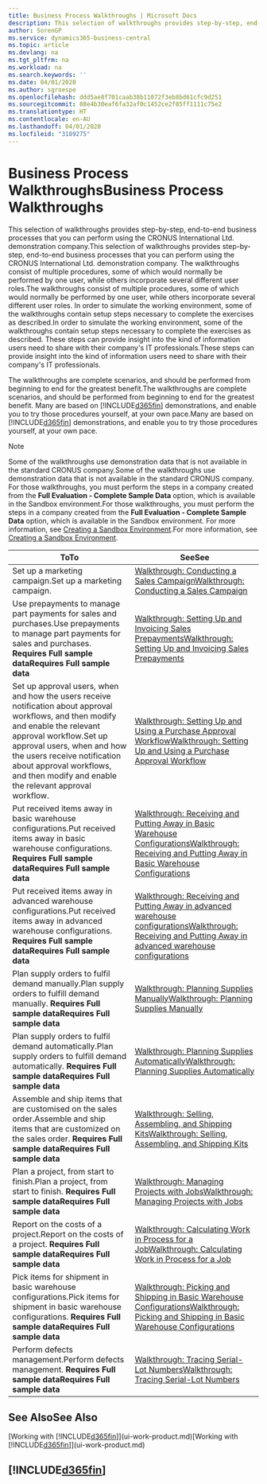 ```yaml
---
title: Business Process Walkthroughs | Microsoft Docs
description: This selection of walkthroughs provides step-by-step, end-to-end business processes that you can perform using the CRONUS International Ltd. demonstration company. The walkthroughs consist of multiple procedures, some of which would normally be performed by one user, while others incorporate several different user roles. In order to simulate the working environment, some of the walkthroughs contain setup steps necessary to complete the exercises as described. These steps can provide insight into the kind of information users need to share with their company's IT professionals.
author: SorenGP
ms.service: dynamics365-business-central
ms.topic: article
ms.devlang: na
ms.tgt_pltfrm: na
ms.workload: na
ms.search.keywords: ''
ms.date: 04/01/2020
ms.author: sgroespe
ms.openlocfilehash: ddd5ae8f701caab38b11072f3eb8bd61cfc9d251
ms.sourcegitcommit: 88e4b30eaf6fa32af0c1452ce2f85ff1111c75e2
ms.translationtype: HT
ms.contentlocale: en-AU
ms.lasthandoff: 04/01/2020
ms.locfileid: "3189275"
---
```

# <a name="business-process-walkthroughs"></a><span data-ttu-id="74b1a-106">Business Process Walkthroughs</span><span class="sxs-lookup"><span data-stu-id="74b1a-106">Business Process Walkthroughs</span></span>
<span data-ttu-id="74b1a-107">This selection of walkthroughs provides step-by-step, end-to-end business processes that you can perform using the CRONUS International Ltd. demonstration company.</span><span class="sxs-lookup"><span data-stu-id="74b1a-107">This selection of walkthroughs provides step-by-step, end-to-end business processes that you can perform using the CRONUS International Ltd. demonstration company.</span></span> <span data-ttu-id="74b1a-108">The walkthroughs consist of multiple procedures, some of which would normally be performed by one user, while others incorporate several different user roles.</span><span class="sxs-lookup"><span data-stu-id="74b1a-108">The walkthroughs consist of multiple procedures, some of which would normally be performed by one user, while others incorporate several different user roles.</span></span> <span data-ttu-id="74b1a-109">In order to simulate the working environment, some of the walkthroughs contain setup steps necessary to complete the exercises as described.</span><span class="sxs-lookup"><span data-stu-id="74b1a-109">In order to simulate the working environment, some of the walkthroughs contain setup steps necessary to complete the exercises as described.</span></span> <span data-ttu-id="74b1a-110">These steps can provide insight into the kind of information users need to share with their company's IT professionals.</span><span class="sxs-lookup"><span data-stu-id="74b1a-110">These steps can provide insight into the kind of information users need to share with their company's IT professionals.</span></span>  

 <span data-ttu-id="74b1a-111">The walkthroughs are complete scenarios, and should be performed from beginning to end for the greatest benefit.</span><span class="sxs-lookup"><span data-stu-id="74b1a-111">The walkthroughs are complete scenarios, and should be performed from beginning to end for the greatest benefit.</span></span> <span data-ttu-id="74b1a-112">Many are based on [!INCLUDE[d365fin](includes/d365fin_md.md)] demonstrations, and enable you to try those procedures yourself, at your own pace.</span><span class="sxs-lookup"><span data-stu-id="74b1a-112">Many are based on [!INCLUDE[d365fin](includes/d365fin_md.md)] demonstrations, and enable you to try those procedures yourself, at your own pace.</span></span>  

> [!NOTE]
> <span data-ttu-id="74b1a-113">Some of the walkthroughs use demonstration data that is not available in the standard CRONUS company.</span><span class="sxs-lookup"><span data-stu-id="74b1a-113">Some of the walkthroughs use demonstration data that is not available in the standard CRONUS company.</span></span> <span data-ttu-id="74b1a-114">For those walkthroughs, you must perform the steps in a company created from the **Full Evaluation - Complete Sample Data** option, which is available in the Sandbox environment.</span><span class="sxs-lookup"><span data-stu-id="74b1a-114">For those walkthroughs, you must perform the steps in a company created from the **Full Evaluation - Complete Sample Data** option, which is available in the Sandbox environment.</span></span> <span data-ttu-id="74b1a-115">For more information, see [Creating a Sandbox Environment](across-how-create-sandbox-environment.md).</span><span class="sxs-lookup"><span data-stu-id="74b1a-115">For more information, see [Creating a Sandbox Environment](across-how-create-sandbox-environment.md).</span></span>

|<span data-ttu-id="74b1a-116">To</span><span class="sxs-lookup"><span data-stu-id="74b1a-116">To</span></span>|<span data-ttu-id="74b1a-117">See</span><span class="sxs-lookup"><span data-stu-id="74b1a-117">See</span></span>|  
|--------|---------|  
|<span data-ttu-id="74b1a-118">Set up a marketing campaign.</span><span class="sxs-lookup"><span data-stu-id="74b1a-118">Set up a marketing campaign.</span></span>|[<span data-ttu-id="74b1a-119">Walkthrough: Conducting a Sales Campaign</span><span class="sxs-lookup"><span data-stu-id="74b1a-119">Walkthrough: Conducting a Sales Campaign</span></span>](walkthrough-conducting-a-sales-campaign.md)|  
|<span data-ttu-id="74b1a-120">Use prepayments to manage part payments for sales and purchases.</span><span class="sxs-lookup"><span data-stu-id="74b1a-120">Use prepayments to manage part payments for sales and purchases.</span></span> <span data-ttu-id="74b1a-121">**Requires Full sample data**</span><span class="sxs-lookup"><span data-stu-id="74b1a-121">**Requires Full sample data**</span></span> |[<span data-ttu-id="74b1a-122">Walkthrough: Setting Up and Invoicing Sales Prepayments</span><span class="sxs-lookup"><span data-stu-id="74b1a-122">Walkthrough: Setting Up and Invoicing Sales Prepayments</span></span>](walkthrough-setting-up-and-invoicing-sales-prepayments.md)|  
|<span data-ttu-id="74b1a-123">Set up approval users, when and how the users receive notification about approval workflows, and then modify and enable the relevant approval workflow.</span><span class="sxs-lookup"><span data-stu-id="74b1a-123">Set up approval users, when and how the users receive notification about approval workflows, and then modify and enable the relevant approval workflow.</span></span>|[<span data-ttu-id="74b1a-124">Walkthrough: Setting Up and Using a Purchase Approval Workflow</span><span class="sxs-lookup"><span data-stu-id="74b1a-124">Walkthrough: Setting Up and Using a Purchase Approval Workflow</span></span>](walkthrough-setting-up-and-using-a-purchase-approval-workflow.md)|  
|<span data-ttu-id="74b1a-125">Put received items away in basic warehouse configurations.</span><span class="sxs-lookup"><span data-stu-id="74b1a-125">Put received items away in basic warehouse configurations.</span></span> <span data-ttu-id="74b1a-126">**Requires Full sample data**</span><span class="sxs-lookup"><span data-stu-id="74b1a-126">**Requires Full sample data**</span></span>|[<span data-ttu-id="74b1a-127">Walkthrough: Receiving and Putting Away in Basic Warehouse Configurations</span><span class="sxs-lookup"><span data-stu-id="74b1a-127">Walkthrough: Receiving and Putting Away in Basic Warehouse Configurations</span></span>](walkthrough-receiving-and-putting-away-in-basic-warehousing.md)|  
|<span data-ttu-id="74b1a-128">Put received items away in advanced warehouse configurations.</span><span class="sxs-lookup"><span data-stu-id="74b1a-128">Put received items away in advanced warehouse configurations.</span></span> <span data-ttu-id="74b1a-129">**Requires Full sample data**</span><span class="sxs-lookup"><span data-stu-id="74b1a-129">**Requires Full sample data**</span></span>|[<span data-ttu-id="74b1a-130">Walkthrough: Receiving and Putting Away in advanced warehouse configurations</span><span class="sxs-lookup"><span data-stu-id="74b1a-130">Walkthrough: Receiving and Putting Away in advanced warehouse configurations</span></span>](walkthrough-receiving-and-putting-away-in-advanced-warehousing.md)|  
|<span data-ttu-id="74b1a-131">Plan supply orders to fulfil demand manually.</span><span class="sxs-lookup"><span data-stu-id="74b1a-131">Plan supply orders to fulfill demand manually.</span></span> <span data-ttu-id="74b1a-132">**Requires Full sample data**</span><span class="sxs-lookup"><span data-stu-id="74b1a-132">**Requires Full sample data**</span></span>|[<span data-ttu-id="74b1a-133">Walkthrough: Planning Supplies Manually</span><span class="sxs-lookup"><span data-stu-id="74b1a-133">Walkthrough: Planning Supplies Manually</span></span>](walkthrough-planning-supplies-manually.md)|  
|<span data-ttu-id="74b1a-134">Plan supply orders to fulfil demand automatically.</span><span class="sxs-lookup"><span data-stu-id="74b1a-134">Plan supply orders to fulfill demand automatically.</span></span> <span data-ttu-id="74b1a-135">**Requires Full sample data**</span><span class="sxs-lookup"><span data-stu-id="74b1a-135">**Requires Full sample data**</span></span>|[<span data-ttu-id="74b1a-136">Walkthrough: Planning Supplies Automatically</span><span class="sxs-lookup"><span data-stu-id="74b1a-136">Walkthrough: Planning Supplies Automatically</span></span>](walkthrough-planning-supplies-automatically.md)|  
|<span data-ttu-id="74b1a-137">Assemble and ship items that are customised on the sales order.</span><span class="sxs-lookup"><span data-stu-id="74b1a-137">Assemble and ship items that are customized on the sales order.</span></span> <span data-ttu-id="74b1a-138">**Requires Full sample data**</span><span class="sxs-lookup"><span data-stu-id="74b1a-138">**Requires Full sample data**</span></span>|[<span data-ttu-id="74b1a-139">Walkthrough: Selling, Assembling, and Shipping Kits</span><span class="sxs-lookup"><span data-stu-id="74b1a-139">Walkthrough: Selling, Assembling, and Shipping Kits</span></span>](walkthrough-selling-assembling-and-shipping-kits.md)|  
|<span data-ttu-id="74b1a-140">Plan a project, from start to finish.</span><span class="sxs-lookup"><span data-stu-id="74b1a-140">Plan a project, from start to finish.</span></span> <span data-ttu-id="74b1a-141">**Requires Full sample data**</span><span class="sxs-lookup"><span data-stu-id="74b1a-141">**Requires Full sample data**</span></span>|[<span data-ttu-id="74b1a-142">Walkthrough: Managing Projects with Jobs</span><span class="sxs-lookup"><span data-stu-id="74b1a-142">Walkthrough: Managing Projects with Jobs</span></span>](walkthrough-managing-projects-with-jobs.md)|  
|<span data-ttu-id="74b1a-143">Report on the costs of a project.</span><span class="sxs-lookup"><span data-stu-id="74b1a-143">Report on the costs of a project.</span></span> <span data-ttu-id="74b1a-144">**Requires Full sample data**</span><span class="sxs-lookup"><span data-stu-id="74b1a-144">**Requires Full sample data**</span></span>|[<span data-ttu-id="74b1a-145">Walkthrough: Calculating Work in Process for a Job</span><span class="sxs-lookup"><span data-stu-id="74b1a-145">Walkthrough: Calculating Work in Process for a Job</span></span>](walkthrough-calculating-work-in-process-for-a-job.md)|  
|<span data-ttu-id="74b1a-146">Pick items for shipment in basic warehouse configurations.</span><span class="sxs-lookup"><span data-stu-id="74b1a-146">Pick items for shipment in basic warehouse configurations.</span></span> <span data-ttu-id="74b1a-147">**Requires Full sample data**</span><span class="sxs-lookup"><span data-stu-id="74b1a-147">**Requires Full sample data**</span></span>|[<span data-ttu-id="74b1a-148">Walkthrough: Picking and Shipping in Basic Warehouse Configurations</span><span class="sxs-lookup"><span data-stu-id="74b1a-148">Walkthrough: Picking and Shipping in Basic Warehouse Configurations</span></span>](walkthrough-picking-and-shipping-in-basic-warehousing.md)|  
|<span data-ttu-id="74b1a-149">Perform defects management.</span><span class="sxs-lookup"><span data-stu-id="74b1a-149">Perform defects management.</span></span> <span data-ttu-id="74b1a-150">**Requires Full sample data**</span><span class="sxs-lookup"><span data-stu-id="74b1a-150">**Requires Full sample data**</span></span>|[<span data-ttu-id="74b1a-151">Walkthrough: Tracing Serial-Lot Numbers</span><span class="sxs-lookup"><span data-stu-id="74b1a-151">Walkthrough: Tracing Serial-Lot Numbers</span></span>](walkthrough-tracing-serial-lot-numbers.md)|  

## <a name="see-also"></a><span data-ttu-id="74b1a-152">See Also</span><span class="sxs-lookup"><span data-stu-id="74b1a-152">See Also</span></span>
<span data-ttu-id="74b1a-153">[Working with [!INCLUDE[d365fin](includes/d365fin_md.md)]](ui-work-product.md)</span><span class="sxs-lookup"><span data-stu-id="74b1a-153">[Working with [!INCLUDE[d365fin](includes/d365fin_md.md)]](ui-work-product.md)</span></span>  

## [!INCLUDE[d365fin](includes/free_trial_md.md)]  
